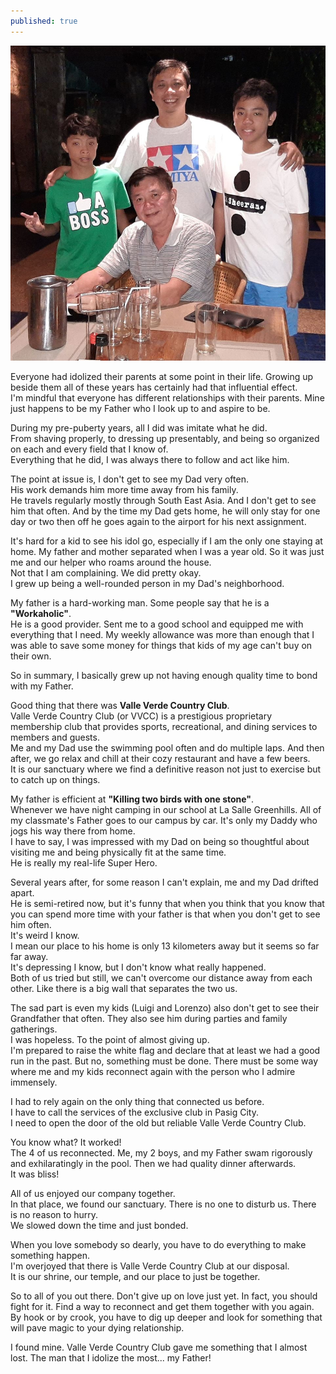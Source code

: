 ```yaml
---
published: true
---
```

![Dad](/images/VVCC.jpg)

Everyone had idolized their parents at some point in their life. Growing up beside them all of these years has certainly had that influential effect.   
I'm mindful that everyone has different relationships with their parents. 
Mine just happens to be my Father who I look up to and aspire to be. 

During my pre-puberty years, all I did was imitate what he did.   
From shaving properly, to dressing up presentably, and being so organized on each and every field that I know of.   
Everything that he did, I was always there to follow and act like him.

The point at issue is, I don't get to see my Dad very often.   
His work demands him more time away from his family.   
He travels regularly mostly through South East Asia. And I don't get to see him that often.
And by the time my Dad gets home, he will only stay for one day or two then off he goes again to the airport for his next assignment.

It's hard for a kid to see his idol go, especially if I am the only one staying at home. 
My father and mother separated when I was a year old. So it was just me and our helper who roams around the house.   
Not that I am complaining. We did pretty okay.   
I grew up being a well-rounded person in my Dad's neighborhood. 

My father is a hard-working man. Some people say that he is a **"Workaholic"**.   
He is a good provider. Sent me to a good school and equipped me with everything that I need.
My weekly allowance was more than enough that I was able to save some money for things that kids of my age can't buy on their own.

So in summary, I basically grew up not having enough quality time to bond with my Father.

Good thing that there was **Valle Verde Country Club**.   
Valle Verde Country Club (or VVCC) is a prestigious proprietary membership club that provides sports, recreational, and dining services to members and guests.   
Me and my Dad use the swimming pool often and do multiple laps. And then after, we go relax and chill at their cozy restaurant and have a few beers.   
It is our sanctuary where we find a definitive reason not just to exercise but to catch up on things. 

My father is efficient at **"Killing two birds with one stone"**.   
Whenever we have night camping in our school at La Salle Greenhills. 
All of my classmate's Father goes to our campus by car. 
It's only my Daddy who jogs his way there from home.   
I have to say, I was impressed with my Dad on being so thoughtful about visiting me and being physically fit at the same time.   
He is really my real-life Super Hero.

Several years after, for some reason I can't explain, me and my Dad drifted apart.   
He is semi-retired now, but it's funny that when you think that you know that you can spend more time with your father is that when you don't get to see him often.   
It's weird I know.   
I mean our place to his home is only 13 kilometers away but it seems so far far away.   
It's depressing I know, but I don't know what really happened.   
Both of us tried but still, we can't overcome our distance away from each other. Like there is a big wall that separates the two us.

The sad part is even my kids (Luigi and Lorenzo) also don't get to see their Grandfather that often. They also see him during parties and family gatherings.   
I was hopeless. To the point of almost giving up.   
I'm prepared to raise the white flag and declare that at least we had a good run in the past. 
But no, something must be done. There must be some way where me and my kids reconnect again with the person who I admire immensely. 

I had to rely again on the only thing that connected us before.   
I have to call the services of the exclusive club in Pasig City.   
I need to open the door of the old but reliable Valle Verde Country Club.

You know what? It worked!   
The 4 of us reconnected. Me, my 2 boys, and my Father swam rigorously and exhilaratingly in the pool. Then we had quality dinner afterwards.   
It was bliss!

All of us enjoyed our company together.   
In that place, we found our sanctuary. There is no one to disturb us. There is no reason to hurry.   
We slowed down the time and just bonded. 

When you love somebody so dearly, you have to do everything to make something happen.   
I'm overjoyed that there is Valle Verde Country Club at our disposal.   
It is our shrine, our temple, and our place to just be together.

So to all of you out there. Don't give up on love just yet. 
In fact, you should fight for it. 
Find a way to reconnect and get them together with you again.
By hook or by crook, you have to dig up deeper and look for something that will pave magic to your dying relationship.

I found mine. Valle Verde Country Club gave me something that I almost lost.
The man that I idolize the most... my Father!  